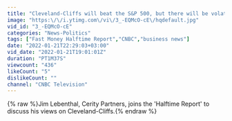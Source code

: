 ```yaml
---
title: "Cleveland-Cliffs will beat the S&P 500, but there will be volatility, says Jim Lebenthal"
image: "https:\/\/i.ytimg.com\/vi\/3_-EQMcO-cE\/hqdefault.jpg"
vid_id: "3_-EQMcO-cE"
categories: "News-Politics"
tags: ["Fast Money Halftime Report","CNBC","business news"]
date: "2022-01-21T22:29:03+03:00"
vid_date: "2022-01-21T19:01:01Z"
duration: "PT1M37S"
viewcount: "436"
likeCount: "5"
dislikeCount: ""
channel: "CNBC Television"
---
```

{% raw %}Jim Lebenthal, Cerity Partners, joins the 'Halftime Report' to discuss his views on Cleveland-Cliffs.{% endraw %}
